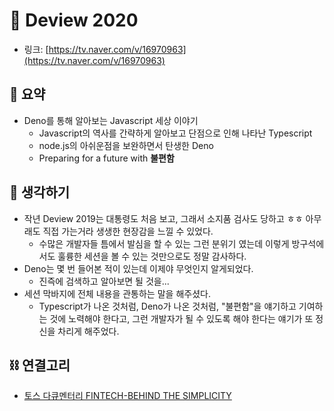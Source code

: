# 📛 Deview 2020

- 링크: [https://tv.naver.com/v/16970963](https://tv.naver.com/v/16970963)

## 📝 요약 
- Deno를 통해 알아보는 Javascript 세상 이야기
  - Javascript의 역사를 간략하게 알아보고 단점으로 인해 나타난 Typescript 
  - node.js의 아쉬운점을 보완하면서 탄생한 Deno 
  - Preparing for a future with **불편함** 


## 🤔 생각하기 
- 작년 Deview 2019는 대통령도 처음 보고, 그래서 소지품 검사도 당하고 ㅎㅎ 아무래도 직접 가는거라 생생한 현장감을 느낄 수 있었다.  
  - 수많은 개발자들 틈에서 발심을 할 수 있는 그런 분위기 였는데 이렇게 방구석에서도 훌륭한 세션을 볼 수 있는 것만으로도 정말 감사하다.  
- Deno는 몇 번 들어본 적이 있는데 이제야 무엇인지 알게되었다.  
  - 진즉에 검색하고 알아보면 될 것을... 
- 세션 막바지에 전체 내용을 관통하는 말을 해주셨다.  
  - Typescript가 나온 것처럼, Deno가 나온 것처럼, "불편함"을 얘기하고 기여하는 것에 노력해야 한다고, 그런 개발자가 될 수 있도록 해야 한다는 얘기가 또 정신을 차리게 해주었다.  


## ⛓ 연결고리
- [토스 다큐멘터리 FINTECH-BEHIND THE SIMPLICITY](../Dev/fintech-behind-the-simplicity.md)
